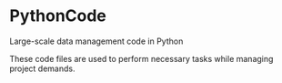 # PythonCode
Large-scale data management code in Python

These code files are used to perform necessary tasks while managing project demands.
